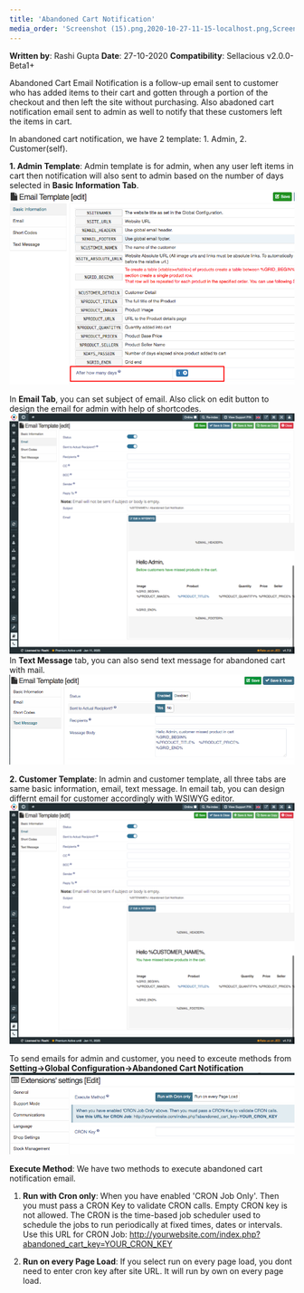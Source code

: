 ```yaml
---
title: 'Abandoned Cart Notification'
media_order: 'Screenshot (15).png,2020-10-27-11-15-localhost.png,Screen Shot 2020-10-27 at 11.49.57 AM.png,2020-10-27-11-15-localhost (1).png,Screen Shot 2020-10-27 at 12.18.20 PM.png'
---
```


**Written by**: Rashi Gupta
**Date**: 27-10-2020
**Compatibility**: Sellacious v2.0.0-Beta1+

Abandoned Cart Email Notification is a follow-up email sent to customer who has added items to their cart and gotten through a portion of the checkout and then left the site without purchasing. Also abadoned cart notification email sent to admin as well to notify that these customers left the items in cart.

In abandoned cart notification, we have 2 template: 1. Admin, 2. Customer(self).

**1. Admin Template**: Admin template is for admin, when any user left items in cart then notification will also sent to admin based on the number of days selected in **Basic Information Tab**.
![](Screenshot%20%2815%29.png)

In **Email Tab**, you can set subject of email. Also click on edit button to design the email for admin with help of shortcodes.
![](2020-10-27-11-15-localhost.png)
In **Text Message** tab, you can also send text message for abandoned cart with mail.
![](Screen%20Shot%202020-10-27%20at%2011.49.57%20AM.png)

**2. Customer Template**: In admin and customer template, all three tabs are same basic information, email, text message. In email tab, you can design differnt email for customer accordingly with WSIWYG editor.
![](2020-10-27-11-15-localhost%20%281%29.png)

To send emails for admin and customer, you need to exceute methods from **Setting->Global Configuration->Abandoned Cart Notification**
![](Screen%20Shot%202020-10-27%20at%2012.18.20%20PM.png)

**Execute Method**: We have two methods to execute abandoned cart notification email.
1. **Run with Cron only**: When you have enabled 'CRON Job Only'. Then you must pass a CRON Key to validate CRON calls. Empty CRON key is not allowed. The CRON is the time-based job scheduler used to schedule the jobs to run periodically at fixed times, dates or intervals.
Use this URL for CRON Job: http://yourwebsite.com/index.php?abandoned_cart_key=YOUR_CRON_KEY

2. **Run on every Page Load**: If you select run on every page load, you dont need to enter cron key after site URL. It will run by own on every page load.